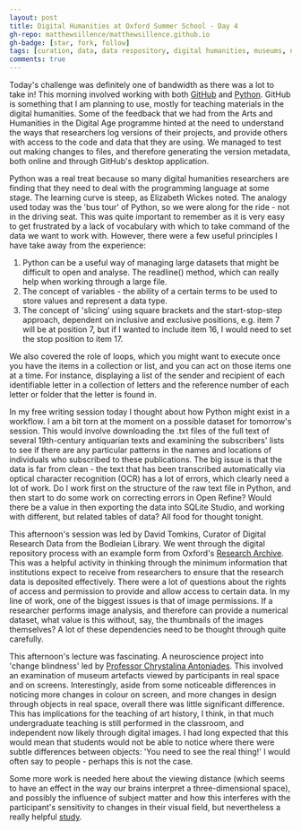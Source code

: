 ```yaml
---
layout: post
title: Digital Humanities at Oxford Summer School - Day 4
gh-repo: matthewsillence/matthewsillence.github.io
gh-badge: [star, fork, follow]
tags: [curation, data, data respository, digital humanities, museums, neuroscience, programming languages, visual perception]
comments: true
---
```

Today's challenge was definitely one of bandwidth as there was a lot to take in! This morning involved working with both [GitHub](https://github.com/) and [Python](https://www.codecademy.com/learn/learn-python). GitHub is something that I am planning to use, mostly for teaching materials in the digital humanities. Some of the feedback that we had from the Arts and Humanities in the Digital Age programme hinted at the need to understand the ways that researchers log versions of their projects, and provide others with access to the code and data that they are using. We managed to test out making changes to files, and therefore generating the version metadata, both online and through GitHub's desktop application.  
  
Python was a real treat because so many digital humanities researchers are finding that they need to deal with the programming language at some stage. The learning curve is steep, as Elizabeth Wickes noted. The analogy used today was the 'bus tour' of Python, so we were along for the ride - not in the driving seat. This was quite important to remember as it is very easy to get frustrated by a lack of vocabulary with which to take command of the data we want to work with. However, there were a few useful principles I have take away from the experience:  
  

1. Python can be a useful way of managing large datasets that might be difficult to open and analyse. The readline() method, which can really help when working through a large file.
2. The concept of variables - the ability of a certain terms to be used to store values and represent a data type.
3. The concept of 'slicing' using square brackets and the start-stop-step approach, dependent on inclusive and exclusive positions, e.g. item 7 will be at position 7, but if I wanted to include item 16, I would need to set the stop position to item 17.

We also covered the role of loops, which you might want to execute once you have the items in a collection or list, and you can act on those items one at a time. For instance, displaying a list of the sender and recipient of each identifiable letter in a collection of letters and the reference number of each letter or folder that the letter is found in.

In my free writing session today I thought about how Python might exist in a workflow. I am a bit torn at the moment on a possible dataset for tomorrow's session. This would involve downloading the .txt files of the full text of several 19th-century antiquarian texts and examining the subscribers' lists to see if there are any particular patterns in the names and locations of individuals who subscribed to these publications. The big issue is that the data is far from clean - the text that has been transcribed automatically via optical character recognition (OCR) has a lot of errors, which clearly need a lot of work. Do I work first on the structure of the raw text file in Python, and then start to do some work on correcting errors in Open Refine? Would there be a value in then exporting the data into SQLite Studio, and working with different, but related tables of data? All food for thought tonight.

This afternoon's session was led by David Tomkins, Curator of Digital Research Data from the Bodleian Library. We went through the digital repository process with an example form from Oxford's [Research Archive](https://ora.ox.ac.uk/). This was a helpful activity in thinking through the minimum information that institutions expect to receive from researchers to ensure that the research data is deposited effectively. There were a lot of questions about the rights of access and permission to provide and allow access to certain data. In my line of work, one of the biggest issues is that of image permissions. If a researcher performs image analysis, and therefore can provide a numerical dataset, what value is this without, say, the thumbnails of the images themselves? A lot of these dependencies need to be thought through quite carefully.

This afternoon's lecture was fascinating. A neuroscience project into 'change blindness' led by [Professor Chrystalina Antoniades](https://www.ndcn.ox.ac.uk/team/chrystalina-antoniades). This involved an examination of museum artefacts viewed by participants in real space and on screens. Interestingly, aside from some noticeable differences in noticing more changes in colour on screen, and more changes in design through objects in real space, overall there was little significant difference. This has implications for the teaching of art history, I think, in that much undergraduate teaching is still performed in the classroom, and independent now likely through digital images. I had long expected that this would mean that students would not be able to notice where there were subtle differences between objects: 'You need to see the real thing!' I would often say to people - perhaps this is not the case. 

Some more work is needed here about the viewing distance (which seems to have an effect in the way our brains interpret a three-dimensional space), and possibly the influence of subject matter and how this interferes with the participant's sensitivity to changes in their visual field, but nevertheless a really helpful [study](https://www.frontiersin.org/articles/10.3389/fpsyg.2018.00151/full).
